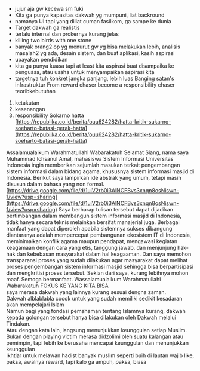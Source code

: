 - jujur aja gw kecewa sm fuki
- Kita ga punya kapasitas dakwah yg mumpuni, liat backround
- namanya UI tapi yang diliat cuman fasilkom, ga sampe ke dunia
- Target dakwah ga realistis
- terlalu internal dan prokernya kurang jelas
- killing two birds with one stone
- banyak orang2 op yg menurut gw yg bisa melakukan lebih, analisis masalah2 yg ada, desain sistem, dan buat aplikasi, kasih aspirasi
- upayakan pendidikan
- kita ga punya kuasa tapi at least kita aspirasi buat disampaika ke penguasa, atau usaha untuk menyampaikan aspirasi kita
- targetnya tuh konkret jangka panjang, lebih luas
Banging satan's infrastruktur
From reward chaser become a responsibility chaser
teoribkebutuhan
1. ketakutan
2. kesenangan
3. responsibility
Sokarno hatta
[https://republika.co.id/berita/ouu624282/hatta-kritik-sukarno-soeharto-batasi-gerak-hatta](https://republika.co.id/berita/ouu624282/hatta-kritik-sukarno-soeharto-batasi-gerak-hatta)
  
  
Assalamualaikum Warahmatullahi Wabarakatuh
Selamat Siang, nama saya Muhammad Ichsanul Amal, mahasiswa Sistem Informasi Universitas Indonesia ingin memberikan sejumlah masukan terkait pengembangan sistem informasi dalam bidang agama, khususnya sistem informasi masjid di Indonesia.
Berikut saya lampirkan ide abstrak yang umum, tetapi masih disusun dalam bahasa yang non formal.
[https://drive.google.com/file/d/1ulV2rb0i3AlNCFBvs3xnqn8osNiswn-1/view?usp=sharing](https://drive.google.com/file/d/1ulV2rb0i3AlNCFBvs3xnqn8osNiswn-1/view?usp=sharing)
Saya berharap tulisan tersebut dapat dijadikan pertimbangan dalam membangun sistem informasi masjid di Indonesia, tidak hanya secara teknis melainkan bersifat manajerial juga.
Berbagai manfaat yang dapat diperoleh apabila sistemnya sukses dibangung diantaranya adalah mempercepat pembangunan ekosistem IT di Indonesia, meminimalkan konflik agama maupun pendapat, mengawasi kegiatan keagamaan dengan cara yang etis, tanggung jawab, dan menjunjung hak-hak dan kebebasan masyarakat dalam hal keagaaman.
Dan saya memohon transparansi proses yang sudah dilakukan agar masyarakat dapat melihat proses pengembangan sistem informasi masjid sehingga bisa berpartisipasi dan mengkritisi proses tersebut.
Sekian dari saya, kurang lebihnya mohon maaf. Semoga bermanfaat.
Wassalamualaikum Warahmatullahi Wabarakatuh
FOKUS KE YANG KITA BISA  
saya merasa dakwah yang lainnya kurang sesuai dengna zaman.  
Dakwah alblablabla cocok untuk yang sudah memiliki sedikit kesadaran akan mempelajari Islam  
Namun bagi yang fondasi pemahaman tentang Islamnya kurang, dakwah kepada golongan tersebut hanya bisa dilakukan oleh Dakwah melalui Tindakan.  
Atau dengan kata lain, langsung menunjukkan keunggulan setiap Muslim.  
Bukan dengan playing victim merasa didzolimi oleh suatu kalangan atau pemimpin, tapi lebih ke berusaha mencapai keunggulan dan menunjukkan keunggulan  
Ikhtiar untuk melawan hadist banyak muslim seperti buih di lautan
wajib like, paksa, awalnya reward, tapi kalo ga ampuh, paksa, biasa